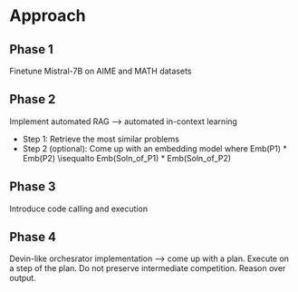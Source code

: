 # Approach
## Phase 1
Finetune Mistral-7B on AIME and MATH datasets
## Phase 2
Implement automated RAG --> automated in-context learning
- Step 1: Retrieve the most similar problems
- Step 2 (optional): Come up with an embedding model where Emb(P1) * Emb(P2) \isequalto Emb(Soln_of_P1) * Emb(Soln_of_P2)
## Phase 3
Introduce code calling and execution
## Phase 4
Devin-like orchesrator implementation --> come up with a plan. Execute on a step of the plan. Do not preserve intermediate competition. Reason over output. 